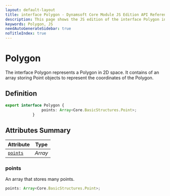 ```yaml
---
layout: default-layout
title: interface Polygon - Dynamsoft Core Module JS Edition API Reference
description: This page shows the JS edition of the interface Polygon in Dynamsoft Core Module.
keywords: Polygon, JS
needAutoGenerateSidebar: true
noTitleIndex: true
---
```


# Polygon

The interface Polygon represents a Polygon in 2D space. It contains of an array storing Point objects to represent the coordinates of the Polygon.

## Definition

```ts
export interface Polygon {
                points: Array<Core.BasicStructures.Point>;
            }
```

## Attributes Summary

| Attribute | Type |
|---------- | ---- |
| [`points`](#points) | *Array* |

### points

An array that stores many points.

```ts
points: Array<Core.BasicStructures.Point>;
```
